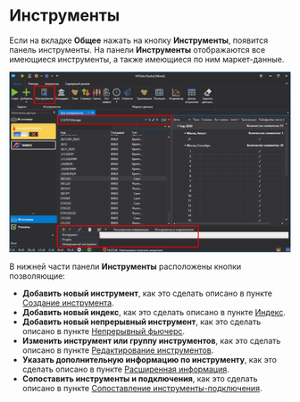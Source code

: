 # Инструменты

Если на вкладке **Общее** нажать на кнопку **Инструменты**, появится панель инструменты. На панели **Инструменты** отображаются все имеющиеся инструменты, а также имеющиеся по ним маркет\-данные. 

![hydra securitiesPanel 00](../images/hydra_securitiesPanel_00.png)

В нижней части панели **Инструменты** расположены кнопки позволяющие:

- **Добавить новый инструмент**, как это сделать описано в пункте [Создание инструмента](Hydra_Creation_tool.md).
- **Добавить новый индекс**, как это сделать описано в пункте [Индекс](hydra_index.md).
- **Добавить новый непрерывный инструмент**, как это сделать описано в пункте [Непрерывный фьючерс](HydraGluingData.md).
- **Изменить инструмент или группу инструментов**, как это сделать описано в пункте [Редактирование инструментов](HydraSettingsSecurityEditor.md).
- **Указать дополнительную информацию по инструменту**, как это сделать описано в пункте [Расширенная информация](HydraExtensionInfo.md).
- **Сопоставить инструменты и подключения**, как это сделать описано в пункте [Сопоставление инструменты\-подключения](HydraSymbolMapping.md).
